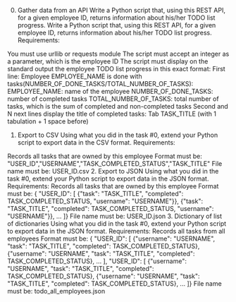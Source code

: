0. Gather data from an API
Write a Python script that, using this REST API, for a given employee ID, returns information about his/her TODO list progress.
Write a Python script that, using this REST API, for a given employee ID, returns information about his/her TODO list progress.
Requirements:

You must use urllib or requests module
The script must accept an integer as a parameter, which is the employee ID
The script must display on the standard output the employee TODO list progress in this exact format:
First line: Employee EMPLOYEE_NAME is done with tasks(NUMBER_OF_DONE_TASKS/TOTAL_NUMBER_OF_TASKS):
EMPLOYEE_NAME: name of the employee
NUMBER_OF_DONE_TASKS: number of completed tasks
TOTAL_NUMBER_OF_TASKS: total number of tasks, which is the sum of completed and non-completed tasks
Second and N next lines display the title of completed tasks: Tab TASK_TITLE (with 1 tabulation + 1 space before)
1. Export to CSV
Using what you did in the task #0, extend your Python script to export data in the CSV format.
Requirements:

Records all tasks that are owned by this employee
Format must be: "USER_ID","USERNAME","TASK_COMPLETED_STATUS","TASK_TITLE"
File name must be: USER_ID.csv
2. Export to JSON
Using what you did in the task #0, extend your Python script to export data in the JSON format. Requirements:
Records all tasks that are owned by this employee
Format must be: { "USER_ID": [ {"task": "TASK_TITLE", "completed": TASK_COMPLETED_STATUS, "username": "USERNAME"}}, {"task": "TASK_TITLE", "completed": TASK_COMPLETED_STATUS, "username": "USERNAME"}}, ... ]}
File name must be: USER_ID.json
3. Dictionary of list of dictionaries
Using what you did in the task #0, extend your Python script to export data in the JSON format. Requirements:
Records all tasks from all employees
Format must be: { "USER_ID": [ {"username": "USERNAME", "task": "TASK_TITLE", "completed": TASK_COMPLETED_STATUS}, {"username": "USERNAME", "task": "TASK_TITLE", "completed": TASK_COMPLETED_STATUS}, ... ], "USER_ID": [ {"username": "USERNAME", "task": "TASK_TITLE", "completed": TASK_COMPLETED_STATUS}, {"username": "USERNAME", "task": "TASK_TITLE", "completed": TASK_COMPLETED_STATUS}, ... ]}
File name must be: todo_all_employees.json
